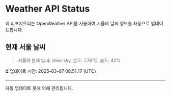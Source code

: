 
# Weather API Status

이 리포지토리는 OpenWeather API를 사용하여 서울의 날씨 정보를 자동으로 업데이트합니다.

## 현재 서울 날씨
> 서울의 현재 날씨: clear sky, 온도: 7.76°C, 습도: 42%

⏳ 업데이트 시간: 2025-03-07 08:51:17 (UTC)

---
자동 업데이트 봇에 의해 관리됩니다.
